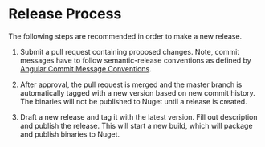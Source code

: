 # Release Process

The following steps are recommended in order to make a new release.

1. Submit a pull request containing proposed changes. Note, commit messages have to follow semantic-release conventions as defined by [Angular Commit Message Conventions](https://github.com/angular/angular.js/blob/master/DEVELOPERS.md#-git-commit-guidelines).

2. After approval, the pull request is merged and the master branch is automatically tagged with a new version based on new commit history. The binaries will not be published to Nuget until a release is created.

3. Draft a new release and tag it with the latest version. Fill out description and publish the release. This will start a new build, which will package and publish binaries to Nuget.
